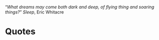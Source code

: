 <q>*What dreams may come both dark and deep,
of flying thing and soaring things?*</q>
<cite>Sleep</cite>, Eric Whitacre

# Quotes